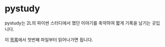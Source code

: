 # pystudy

pystudy는 2L의 파이썬 스터디에서 했던 이야기를 축약하여 짧게 기록을 남기는 곳입니다.

이 [목록](../..?files=1)에서 첫번째 파일부터 읽어나가면 됩니다.
